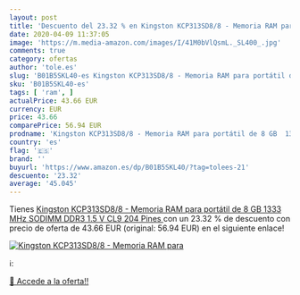 ```yaml
---
layout: post
title: 'Descuento del 23.32 % en Kingston KCP313SD8/8 - Memoria RAM para '
date: 2020-04-09 11:37:05
image: 'https://m.media-amazon.com/images/I/41M0bVlQsmL._SL400_.jpg'
comments: true
category: ofertas
author: 'tole.es'
slug: 'B01B5SKL40-es Kingston KCP313SD8/8 - Memoria RAM para portátil de 8 GB...'
sku: 'B01B5SKL40-es'
tags: [ 'ram', ]
actualPrice: 43.66 EUR
currency: EUR
price: 43.66
comparePrice: 56.94 EUR
prodname: 'Kingston KCP313SD8/8 - Memoria RAM para portátil de 8 GB  1333 MHz SODIMM  DDR3  1.5 V  CL9  204 Pines '
country: 'es'
flag: '🇪🇸'
brand: ''
buyurl: 'https://www.amazon.es/dp/B01B5SKL40/?tag=tolees-21'
descuento: '23.32'
average: '45.045'
---
```


Tienes [Kingston KCP313SD8/8 - Memoria RAM para portátil de 8 GB  1333 MHz SODIMM  DDR3  1.5 V  CL9  204 Pines ](https://www.amazon.es/dp/B01B5SKL40/?tag=tolees-21) con un 23.32 % de descuento con precio de oferta de 43.66 EUR (original: 56.94 EUR) en el siguiente enlace!

[![Kingston KCP313SD8/8 - Memoria RAM para ](https://m.media-amazon.com/images/I/41M0bVlQsmL._SL400_.jpg)](https://www.amazon.es/dp/B01B5SKL40/?tag=tolees-21)

ℹ️:


[🛒 Accede a la oferta!!](https://www.amazon.es/dp/B01B5SKL40/?tag=tolees-21)
